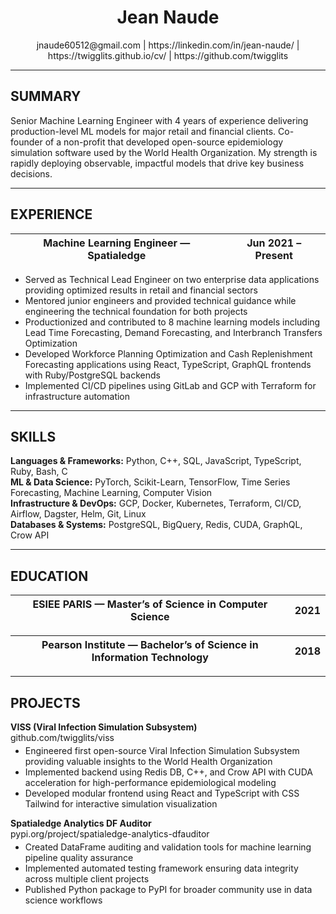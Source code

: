 <div align="center">
  <h1>Jean Naude</h1>
  <div class="contact"><span class="contact-link">jnaude60512@gmail.com</span> | <span class="contact-link">https://linkedin.com/in/jean-naude/</span> | <span class="contact-link">https://twigglits.github.io/cv/</span> | <span class="contact-link">https://github.com/twigglits</span></div>
</div>

<hr/>

<h2>SUMMARY</h2>
<div class="justify">
  Senior Machine Learning Engineer with 4 years of experience delivering production-level ML models for major retail and financial clients. Co-founder of a non-profit that developed open-source epidemiology simulation software used by the World Health Organization. My strength is rapidly deploying observable, impactful models that drive key business decisions.
 </div>

<hr/>

<h2>EXPERIENCE</h2>
<table>
  <thead>
    <tr>
      <th>Machine Learning Engineer — Spatialedge</th>
      <th>Jun 2021 – Present</th>
    </tr>
  </thead>
</table>
<ul class="justify" style="margin-top:4px;">
  <li>Served as Technical Lead Engineer on two enterprise data applications providing optimized results in retail and financial sectors</li>
  <li>Mentored junior engineers and provided technical guidance while engineering the technical foundation for both projects</li>
  <li>Productionized and contributed to 8 machine learning models including Lead Time Forecasting, Demand Forecasting, and Interbranch Transfers Optimization</li>
  <li>Developed Workforce Planning Optimization and Cash Replenishment Forecasting applications using React, TypeScript, GraphQL frontends with Ruby/PostgreSQL backends</li>
  <li>Implemented CI/CD pipelines using GitLab and GCP with Terraform for infrastructure automation</li>
 </ul>

<hr/>

<h2>SKILLS</h2>
<div class="justify">
  <strong>Languages &amp; Frameworks:</strong> Python, C++, SQL, JavaScript, TypeScript, Ruby, Bash, C
</div>
<div class="justify">
  <strong>ML &amp; Data Science:</strong> PyTorch, Scikit-Learn, TensorFlow, Time Series Forecasting, Machine Learning, Computer Vision
</div>
<div class="justify">
  <strong>Infrastructure &amp; DevOps:</strong> GCP, Docker, Kubernetes, Terraform, CI/CD, Airflow, Dagster, Helm, Git, Linux
</div>
<div class="justify">
  <strong>Databases &amp; Systems:</strong> PostgreSQL, BigQuery, Redis, CUDA, GraphQL, Crow API
</div>

<hr/>

<h2>EDUCATION</h2>
<table>
  <thead>
    <tr>
      <th>ESIEE PARIS — Master’s of Science in Computer Science</th>
      <th>2021</th>
    </tr>
  </thead>
</table>
<table style="margin-top:6px;">
  <thead>
    <tr>
      <th>Pearson Institute — Bachelor’s of Science in Information Technology</th>
      <th>2018</th>
    </tr>
  </thead>
</table>

<hr/>

<h2>PROJECTS</h2>
<div><strong>VISS (Viral Infection Simulation Subsystem)</strong></div>
<div class="justify">github.com/twigglits/viss</div>
<ul class="justify" style="margin-top:4px;">
  <li>Engineered first open-source Viral Infection Simulation Subsystem providing valuable insights to the World Health Organization</li>
  <li>Implemented backend using Redis DB, C++, and Crow API with CUDA acceleration for high-performance epidemiological modeling</li>
  <li>Developed modular frontend using React and TypeScript with CSS Tailwind for interactive simulation visualization</li>
</ul>

<div style="margin-top:8px;"><strong>Spatialedge Analytics DF Auditor</strong></div>
<div class="justify">pypi.org/project/spatialedge-analytics-dfauditor</div>
<ul class="justify" style="margin-top:4px;">
  <li>Created DataFrame auditing and validation tools for machine learning pipeline quality assurance</li>
  <li>Implemented automated testing framework ensuring data integrity across multiple client projects</li>
  <li>Published Python package to PyPI for broader community use in data science workflows</li>
</ul>